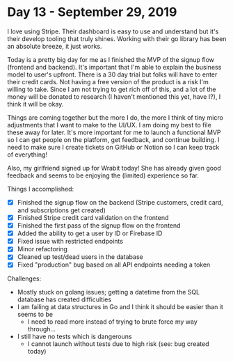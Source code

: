 # Day 13 - September 29, 2019

I love using Stripe. Their dashboard is easy to use and understand but it's their develop tooling that truly shines. Working with their go library has been an absolute breeze, it just works.

Today is a pretty big day for me as I finished the MVP of the signup flow (frontend and backend). It's important that I'm able to explain the business model to user's upfront. There is a 30 day trial but folks will have to enter their credit cards. Not having a free version of the product is a risk I'm willing to take. Since I am not trying to get rich off of this, and a lot of the money will be donated to research (I haven't mentioned this yet, have I?), I think it will be okay.

Things are coming together but the more I do, the more I think of tiny micro adjustments that I want to make to the UI/UX. I am doing my best to file these away for later. It's more important for me to launch a functional MVP so I can get people on the platform, get feedback, and continue building. I need to make sure I create tickets on GitHub or Notion so I can keep track of everything!

Also, my girlfriend signed up for Wrabit today! She has already given good feedback and seems to be enjoying the (limited) experience so far.

Things I accomplished:

- [x] Finished the signup flow on the backend (Stripe customers, credit card, and subscriptions get created)
- [x] Finished Stripe credit card validation on the frontend
- [x] Finished the first pass of the signup flow on the frontend
- [x] Added the ability to get a user by ID or Firebase ID
- [x] Fixed issue with restricted endpoints
- [x] Minor refactoring
- [x] Cleaned up test/dead users in the database
- [x] Fixed "production" bug based on all API endpoints needing a token

Challenges:

- Mostly stuck on golang issues; getting a datetime from the SQL database has created difficulties
- I am failing at data structures in Go and I think it should be easier than it seems to be
  - I need to read more instead of trying to brute force my way through...
- I still have no tests which is dangerouns
  - I cannot launch without tests due to high risk (see: bug created today)
